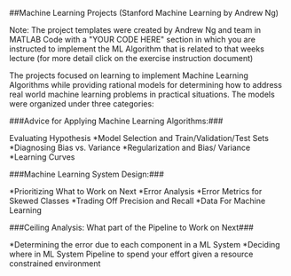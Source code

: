 ##Machine Learning Projects (Stanford Machine Learning by Andrew Ng)

 Note: The project templates were created by Andrew Ng and team in MATLAB Code
 with a "YOUR CODE HERE" section in which you are instructed to implement the ML 
 Algorithm that is related to that weeks lecture  (for more detail click on the 
 exercise instruction document)

 The projects focused on learning to implement Machine Learning Algorithms while
 providing rational models for determining how to address real world machine learning 
 problems in practical situations. The models were organized under three categories: 

###Advice for Applying Machine Learning Algorithms:###
 
Evaluating Hypothesis
*Model Selection and Train/Validation/Test Sets
*Diagnosing Bias vs. Variance
*Regularization and Bias/ Variance
*Learning Curves

###Machine Learning System Design:###
 
*Prioritizing What to Work on Next
*Error Analysis
*Error Metrics for Skewed Classes
*Trading Off Precision and Recall
*Data For Machine Learning
  
###Ceiling Analysis: What part of the Pipeline to Work on Next###
 
*Determining the error due to each component in a ML System
*Deciding where in ML System Pipeline to spend your effort 
 given a resource constrained environment 


